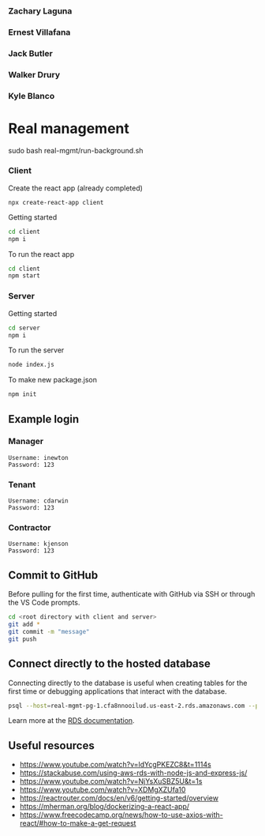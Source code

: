 ### Zachary Laguna
### Ernest Villafana
### Jack Butler
### Walker Drury
### Kyle Blanco

# Real management

sudo bash real-mgmt/run-background.sh

### Client
Create the react app (already completed)
```
npx create-react-app client
```

Getting started
```bash
cd client
npm i
```

To run the react app
```bash
cd client
npm start
```

### Server

Getting started
```bash
cd server
npm i
```

To run the server
```bash
node index.js
```

To make new package.json
```bash
npm init
```

## Example login
### Manager
```
Username: inewton
Password: 123
```

### Tenant
```
Username: cdarwin
Password: 123
```

### Contractor
```
Username: kjenson
Password: 123
```

## Commit to GitHub
Before pulling for the first time, authenticate with GitHub via SSH or through the VS Code prompts.
```bash
cd <root directory with client and server>
git add *
git commit -m "message"
git push
```

## Connect directly to the hosted database
Connecting directly to the database is useful when creating tables for the first time or debugging applications that interact with the database.
```bash
psql --host=real-mgmt-pg-1.cfa8nnooilud.us-east-2.rds.amazonaws.com --port=5432 --username=postgres --password --dbname=real-mgmt
```
Learn more at the [RDS documentation](https://docs.aws.amazon.com/AmazonRDS/latest/UserGuide/USER_ConnectToPostgreSQLInstance.html).

## Useful resources
- https://www.youtube.com/watch?v=ldYcgPKEZC8&t=1114s
- https://stackabuse.com/using-aws-rds-with-node-js-and-express-js/
- https://www.youtube.com/watch?v=NjYsXuSBZ5U&t=1s
- https://www.youtube.com/watch?v=XDMgXZUfa10
- https://reactrouter.com/docs/en/v6/getting-started/overview
- https://mherman.org/blog/dockerizing-a-react-app/
- https://www.freecodecamp.org/news/how-to-use-axios-with-react/#how-to-make-a-get-request
